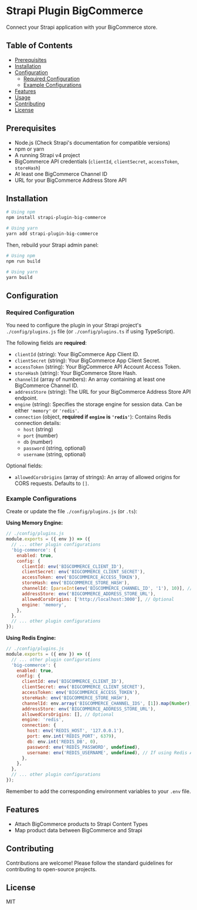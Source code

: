 # Strapi Plugin BigCommerce

Connect your Strapi application with your BigCommerce store.

## Table of Contents

- [Prerequisites](#prerequisites)
- [Installation](#installation)
- [Configuration](#configuration)
  - [Required Configuration](#required-configuration)
  - [Example Configurations](#example-configurations)
- [Features](#features)
- [Usage](#usage)
- [Contributing](#contributing)
- [License](#license)

## Prerequisites

- Node.js (Check Strapi's documentation for compatible versions)
- npm or yarn
- A running Strapi v4 project
- BigCommerce API credentials (`clientId`, `clientSecret`, `accessToken`, `storeHash`)
- At least one BigCommerce Channel ID
- URL for your BigCommerce Address Store API

## Installation

```bash
# Using npm
npm install strapi-plugin-big-commerce

# Using yarn
yarn add strapi-plugin-big-commerce
```

Then, rebuild your Strapi admin panel:

```bash
# Using npm
npm run build

# Using yarn
yarn build
```

## Configuration

### Required Configuration

You need to configure the plugin in your Strapi project's `./config/plugins.js` file (or `./config/plugins.ts` if using TypeScript).

The following fields are **required**:

- `clientId` (string): Your BigCommerce App Client ID.
- `clientSecret` (string): Your BigCommerce App Client Secret.
- `accessToken` (string): Your BigCommerce API Account Access Token.
- `storeHash` (string): Your BigCommerce Store Hash.
- `channelId` (array of numbers): An array containing at least one BigCommerce Channel ID.
- `addressStore` (string): The URL for your BigCommerce Address Store API endpoint.
- `engine` (string): Specifies the storage engine for session data. Can be either `'memory'` or `'redis'`.
- `connection` (object, **required if `engine` is `'redis'`**): Contains Redis connection details:
    - `host` (string)
    - `port` (number)
    - `db` (number)
    - `password` (string, optional)
    - `username` (string, optional)

Optional fields:

- `allowedCorsOrigins` (array of strings): An array of allowed origins for CORS requests. Defaults to `[]`.

### Example Configurations

Create or update the file `./config/plugins.js` (or `.ts`):

**Using Memory Engine:**

```javascript
// ./config/plugins.js
module.exports = ({ env }) => ({
  // ... other plugin configurations
  'big-commerce': {
    enabled: true,
    config: {
      clientId: env('BIGCOMMERCE_CLIENT_ID'),
      clientSecret: env('BIGCOMMERCE_CLIENT_SECRET'),
      accessToken: env('BIGCOMMERCE_ACCESS_TOKEN'),
      storeHash: env('BIGCOMMERCE_STORE_HASH'),
      channelId: [parseInt(env('BIGCOMMERCE_CHANNEL_ID', '1'), 10)], // Ensure it's an array of numbers
      addressStore: env('BIGCOMMERCE_ADDRESS_STORE_URL'),
      allowedCorsOrigins: ['http://localhost:3000'], // Optional
      engine: 'memory',
    },
  },
  // ... other plugin configurations
});
```

**Using Redis Engine:**

```javascript
// ./config/plugins.js
module.exports = ({ env }) => ({
  // ... other plugin configurations
  'big-commerce': {
    enabled: true,
    config: {
      clientId: env('BIGCOMMERCE_CLIENT_ID'),
      clientSecret: env('BIGCOMMERCE_CLIENT_SECRET'),
      accessToken: env('BIGCOMMERCE_ACCESS_TOKEN'),
      storeHash: env('BIGCOMMERCE_STORE_HASH'),
      channelId: env.array('BIGCOMMERCE_CHANNEL_IDS', [1]).map(Number), // Example parsing env array
      addressStore: env('BIGCOMMERCE_ADDRESS_STORE_URL'),
      allowedCorsOrigins: [], // Optional
      engine: 'redis',
      connection: {
        host: env('REDIS_HOST', '127.0.0.1'),
        port: env.int('REDIS_PORT', 6379),
        db: env.int('REDIS_DB', 0),
        password: env('REDIS_PASSWORD', undefined),
        username: env('REDIS_USERNAME', undefined), // If using Redis ACLs
      },
    },
  },
  // ... other plugin configurations
});

```

Remember to add the corresponding environment variables to your `.env` file.

## Features

- Attach BigCommerce products to Strapi Content Types
- Map product data between BigCommerce and Strapi


## Contributing

Contributions are welcome! Please follow the standard guidelines for contributing to open-source projects.

## License

MIT
